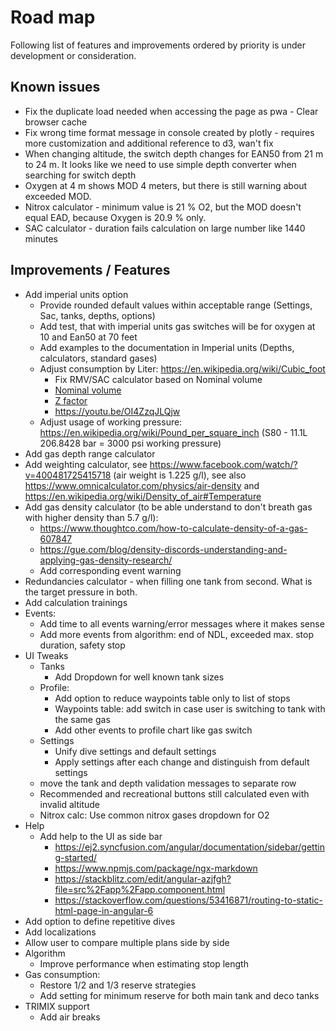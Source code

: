 # Road map

Following list of features and improvements ordered by priority is under development or consideration.

## Known issues

* Fix the duplicate load needed when accessing the page as pwa - Clear browser cache
* Fix wrong time format message in console created by plotly - requires more customization and additional reference to d3, wan't fix
* When changing altitude, the switch depth changes for EAN50 from 21 m to 24 m. It looks like we need to use simple depth converter when searching for switch depth
* Oxygen at 4 m shows MOD 4 meters, but there is still warning about exceeded MOD.
* Nitrox calculator - minimum value is 21 % O2, but the MOD doesn't equal EAD, because Oxygen is 20.9 % only.
* SAC calculator - duration fails calculation on large number like 1440 minutes

## Improvements / Features

* Add imperial units option
  * Provide rounded default values within acceptable range (Settings, Sac, tanks, depths, options)
  * Add test, that with imperial units gas switches will be for oxygen at 10 and Ean50 at 70 feet
  * Add examples to the documentation in Imperial units (Depths, calculators, standard gases)
  * Adjust consumption by Liter: <https://en.wikipedia.org/wiki/Cubic_foot>
    * Fix RMV/SAC calculator based on Nominal volume
    * [Nominal volume](https://en.wikipedia.org/wiki/Diving_cylinder#Nominal_volume_of_gas_stored)
    * [Z factor](https://www.divegearexpress.com/library/articles/calculating-scuba-cylinder-capacities)
    * <https://youtu.be/OI4ZzqJLQjw>
  * Adjust usage of working pressure: <https://en.wikipedia.org/wiki/Pound_per_square_inch> (S80 - 11.1L 206.8428 bar = 3000 psi working pressure)
* Add gas depth range calculator
* Add weighting calculator, see <https://www.facebook.com/watch/?v=400481725415718> (air weight is 1.225 g/l), see also <https://www.omnicalculator.com/physics/air-density> and <https://en.wikipedia.org/wiki/Density_of_air#Temperature>
* Add gas density calculator (to be able understand to don't breath gas with higher density than 5.7 g/l):
  * <https://www.thoughtco.com/how-to-calculate-density-of-a-gas-607847>
  * <https://gue.com/blog/density-discords-understanding-and-applying-gas-density-research/>
  * Add corresponding event warning
* Redundancies calculator - when filling one tank from second. What is the target pressure in both.
* Add calculation trainings
* Events:
  * Add time to all events warning/error messages where it makes sense
  * Add more events from algorithm: end of NDL, exceeded max. stop duration, safety stop
* UI Tweaks
  * Tanks
    * Add Dropdown for well known tank sizes
  * Profile:
    * Add option to reduce waypoints table only to list of stops
    * Waypoints table: add switch in case user is switching to tank with the same gas
    * Add other events to profile chart like gas switch
  * Settings
    * Unify dive settings and default settings
    * Apply settings after each change and distinguish from default settings
  * move the tank and depth validation messages to separate row
  * Recommended and recreational buttons still calculated even with invalid altitude
  * Nitrox calc: Use common nitrox gases dropdown for O2
* Help
  * Add help to the UI as side bar
    * <https://ej2.syncfusion.com/angular/documentation/sidebar/getting-started/>
    * <https://www.npmjs.com/package/ngx-markdown>
    * <https://stackblitz.com/edit/angular-azjfgh?file=src%2Fapp%2Fapp.component.html>
    * <https://stackoverflow.com/questions/53416871/routing-to-static-html-page-in-angular-6>
* Add option to define repetitive dives
* Add localizations
* Allow user to compare multiple plans side by side
* Algorithm
  * Improve performance when estimating stop length
* Gas consumption:
  * Restore 1/2 and 1/3 reserve strategies
  * Add setting for minimum reserve for both main tank and deco tanks
* TRIMIX support
  * Add air breaks
